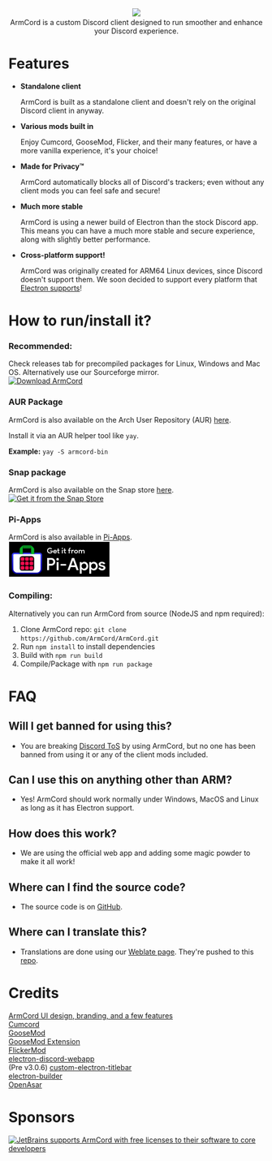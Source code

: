 
<div align="center">
<img src="https://armcord.xyz/logo.svg" width="520">
 <br>ArmCord is a custom Discord client designed to run smoother and enhance your Discord experience. 
</div>

# Features

- **Standalone client** 

   ArmCord is built as a standalone client and doesn't rely on the original Discord client in anyway.


- **Various mods built in**
 
   Enjoy Cumcord, GooseMod, Flicker, and their many features, or have a more vanilla experience, it's your choice!


- **Made for Privacy™**

   ArmCord automatically blocks all of Discord's trackers; even without any client mods you can feel safe and secure!


- **Much more stable**

   ArmCord is using a newer build of Electron than the stock Discord app. This means you can have a much more stable and secure experience, along with slightly better performance.


- **Cross-platform support!**

   ArmCord was originally created for ARM64 Linux devices, since Discord doesn't support them. We soon decided to support every platform that [Electron supports](https://github.com/electron/electron#platform-support)!
  
# How to run/install it?
### Recommended:
 Check releases tab for precompiled packages for Linux, Windows and Mac OS. Alternatively use our Sourceforge mirror.  
 <a href="https://sourceforge.net/projects/armcord/files/latest/download"><img alt="Download ArmCord" src="https://a.fsdn.com/con/app/sf-download-button" width=276 height=48 srcset="https://a.fsdn.com/con/app/sf-download-button?button_size=2x 2x"></a>
### AUR Package
ArmCord is also available on the Arch User Repository (AUR) [here](https://aur.archlinux.org/packages/armcord-bin/).

Install it via an AUR helper tool like `yay`.

**Example:** `yay -S armcord-bin`
### Snap package
ArmCord is also available on the Snap store [here](https://snapcraft.io/armcord).   
<a href="https://snapcraft.io/armcord">
  <img alt="Get it from the Snap Store" src="https://snapcraft.io/static/images/badges/en/snap-store-black.svg" />
</a>
### Pi-Apps
ArmCord is also available in [Pi-Apps](https://github.com/Botspot/pi-apps).  
[![badge](https://github.com/Botspot/pi-apps/blob/master/icons/badge.png?raw=true)](https://github.com/Botspot/pi-apps)


### Compiling:
 Alternatively you can run ArmCord from source (NodeJS and npm required):    
 1. Clone ArmCord repo: `git clone https://github.com/ArmCord/ArmCord.git`    
 2. Run `npm install` to install dependencies   
 3. Build with `npm run build`   
 4. Compile/Package with `npm run package`    


# FAQ
## Will I get banned for using this?   
- You are breaking [Discord ToS](https://discord.com/terms#software-in-discord%E2%80%99s-services) by using ArmCord, but no one has been banned from using it or any of the client mods included.

## Can I use this on anything other than ARM?
- Yes! ArmCord should work normally under Windows, MacOS and Linux as long as it has Electron support.  

## How does this work?   
- We are using the official web app and adding some magic powder to make it all work!

## Where can I find the source code?
- The source code is on [GitHub](https://github.com/ArmCord/ArmCord/).

## Where can I translate this?
- Translations are done using our [Weblate page](https://hosted.weblate.org/projects/armcord/armcord/). They're pushed to this [repo](https://github.com/ArmCord/i18n).

# Credits
[ArmCord UI design, branding, and a few features](https://github.com/kckarnige)   
[Cumcord](https://github.com/Cumcord/Cumcord)   
[GooseMod](https://github.com/GooseMod/GooseMod)   
[GooseMod Extension](https://github.com/GooseMod/extension)   
[FlickerMod](https://github.com/FlickerMod)   
[electron-discord-webapp](https://github.com/SpacingBat3/electron-discord-webapp)    
(Pre v3.0.6) [custom-electron-titlebar](https://github.com/AlexTorresSk/custom-electron-titlebar)    
[electron-builder](https://electron.build)  
[OpenAsar](https://github.com/GooseMod/OpenAsar)     
# Sponsors
 [![JetBrains supports ArmCord with free licenses to their software to core developers](https://resources.jetbrains.com/storage/products/company/brand/logos/jb_beam.svg)](https://jb.gg/OpenSourceSupport)

